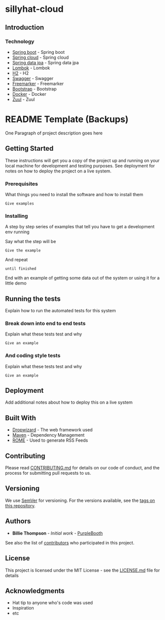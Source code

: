 # sillyhat-cloud

## Introduction

### Technology
* [Spring boot](https://projects.spring.io/spring-boot/) - Spring boot
* [Spring cloud](http://projects.spring.io/spring-cloud/) - Spring cloud
* [Spring data jpa](https://docs.spring.io/spring-data/jpa/docs/current/reference/html/) - Spring data jpa
* [Lombok](https://projectlombok.org/) - Lombok
* [H2](http://www.h2database.com/html/main.html) - H2
* [Swagger](https://swagger.io/) - Swagger
* [Freemarker](https://freemarker.apache.org/) - Freemarker
* [Bootstrap](https://getbootstrap.com/) - Bootstrap
* [Docker](https://www.docker.com/) - Docker
* [Zuul](http://cloud.spring.io/spring-cloud-netflix/single/spring-cloud-netflix.html#_router_and_filter_zuul) - Zuul















# README Template (Backups)

One Paragraph of project description goes here

## Getting Started

These instructions will get you a copy of the project up and running on your local machine for development and testing purposes. See deployment for notes on how to deploy the project on a live system.

### Prerequisites

What things you need to install the software and how to install them

```
Give examples
```

### Installing

A step by step series of examples that tell you have to get a development env running

Say what the step will be

```
Give the example
```

And repeat

```
until finished
```

End with an example of getting some data out of the system or using it for a little demo

## Running the tests

Explain how to run the automated tests for this system

### Break down into end to end tests

Explain what these tests test and why

```
Give an example
```

### And coding style tests

Explain what these tests test and why

```
Give an example
```

## Deployment

Add additional notes about how to deploy this on a live system

## Built With

* [Dropwizard](http://www.dropwizard.io/1.0.2/docs/) - The web framework used
* [Maven](https://maven.apache.org/) - Dependency Management
* [ROME](https://rometools.github.io/rome/) - Used to generate RSS Feeds

## Contributing

Please read [CONTRIBUTING.md](https://gist.github.com/PurpleBooth/b24679402957c63ec426) for details on our code of conduct, and the process for submitting pull requests to us.

## Versioning

We use [SemVer](http://semver.org/) for versioning. For the versions available, see the [tags on this repository](https://github.com/your/project/tags). 

## Authors

* **Billie Thompson** - *Initial work* - [PurpleBooth](https://github.com/PurpleBooth)

See also the list of [contributors](https://github.com/your/project/contributors) who participated in this project.

## License

This project is licensed under the MIT License - see the [LICENSE.md](LICENSE.md) file for details

## Acknowledgments

* Hat tip to anyone who's code was used
* Inspiration
* etc
